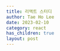 ```yaml
---
title: 리액트 스터디
author: Tae Ho Lee
date: 2023-02-10
category: react
has_children: true
layout: post
---
```


<script src="https://utteranc.es/client.js"
        repo="xxdevbosa/blog"
        issue-term="pathname"
        label="blog"
        theme="github-light"
        crossorigin="anonymous"
        async>
</script>